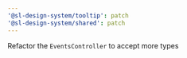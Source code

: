 ```yaml
---
'@sl-design-system/tooltip': patch
'@sl-design-system/shared': patch
---
```


Refactor the `EventsController` to accept more types
